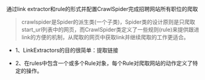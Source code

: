 

通过link extractor和rule的形式并配置CrawlSpider完成招聘网站所有职位的爬取


> crawlspider是Spider的派生类(一个子类)，Spider类的设计原则是只爬取start_url列表中的网页，而CrawlSpider类定义了一些规则(rule)来提供跟进link的方便的机制，从爬取的网页中获取link并继续爬取的工作更适合。


* 1、LinkExtractors的目的很简单：提取链接

* 2、在rules中包含一个或多个Rule对象，每个Rule对爬取网站的动作定义了特定的操作。